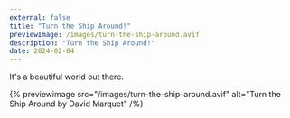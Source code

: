 ```yaml
---
external: false
title: "Turn the Ship Around!"
previewImage: /images/turn-the-ship-around.avif
description: "Turn the Ship Around!"
date: 2024-02-04
---
```


It's a beautiful world out there.

{% previewimage src="/images/turn-the-ship-around.avif" alt="Turn the Ship Around by David Marquet" /%}